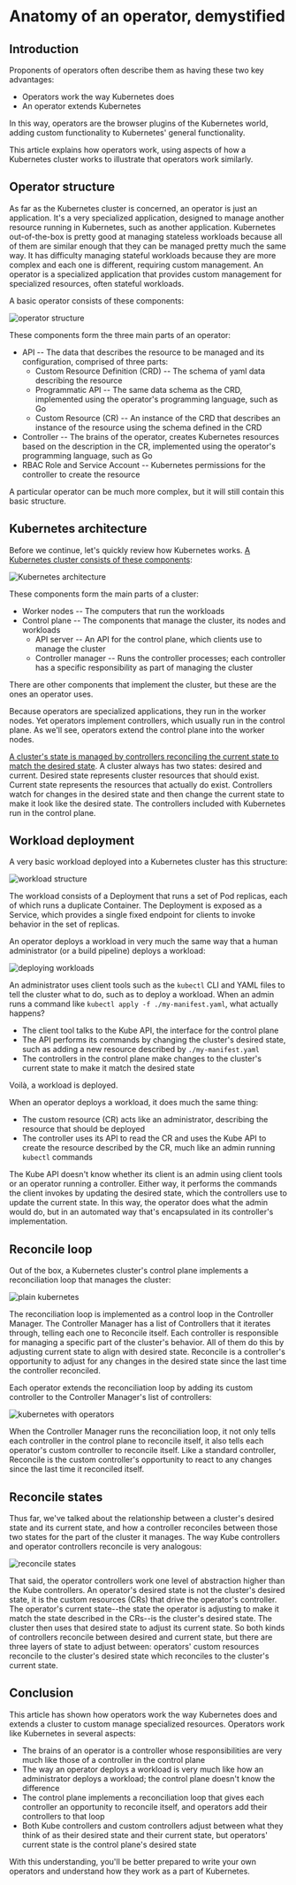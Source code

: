 # Anatomy of an operator, demystified

## Introduction

Proponents of operators often describe them as having these two key advantages:
- Operators work the way Kubernetes does
- An operator extends Kubernetes

In this way, operators are the browser plugins of the Kubernetes world, adding custom functionality to Kubernetes' general functionality.

This article explains how operators work, using aspects of how a Kubernetes cluster works to illustrate that operators work similarly.

## Operator structure

As far as the Kubernetes cluster is concerned, an operator is just an application. It's a very specialized application, designed to manage another resource running in Kubernetes, such as another application. Kubernetes out-of-the-box is pretty good at managing stateless workloads because all of them are similar enough that they can be managed pretty much the same way. It has difficulty managing stateful workloads because they are more complex and each one is different, requiring custom management. An operator is a specialized application that provides custom management for specialized resources, often stateful workloads. 

A basic operator consists of these components:

![operator structure](../images/Operator%20Structure.png)

These components form the three main parts of an operator:
- API -- The data that describes the resource to be managed and its configuration, comprised of three parts:
  - Custom Resource Definition (CRD) -- The schema of yaml data describing the resource
  - Programmatic API -- The same data schema as the CRD, implemented using the operator's programming language, such as Go
  - Custom Resource (CR) -- An instance of the CRD that describes an instance of the resource using the schema defined in the CRD
- Controller -- The brains of the operator, creates Kubernetes resources based on the description in the CR, implemented using the operator's programming language, such as Go
- RBAC Role and Service Account -- Kubernetes permissions for the controller to create the resource 

A particular operator can be much more complex, but it will still contain this basic structure.

## Kubernetes architecture

Before we continue, let's quickly review how Kubernetes works. [A Kubernetes cluster consists of these components](https://kubernetes.io/docs/concepts/overview/components/):

![Kubernetes architecture](https://d33wubrfki0l68.cloudfront.net/2475489eaf20163ec0f54ddc1d92aa8d4c87c96b/e7c81/images/docs/components-of-kubernetes.svg)

These components form the main parts of a cluster:
- Worker nodes -- The computers that run the workloads
- Control plane -- The components that manage the cluster, its nodes and workloads
  - API server -- An API for the control plane, which clients use to manage the cluster
  - Controller manager -- Runs the controller processes; each controller has a specific responsibility as part of managing the cluster

There are other components that implement the cluster, but these are the ones an operator uses.

Because operators are specialized applications, they run in the worker nodes. Yet operators implement controllers, which usually run in the control plane. As we'll see, operators extend the control plane into the worker nodes.

[A cluster's state is managed by controllers reconciling the current state to match the desired state](https://kubernetes.io/docs/concepts/architecture/controller/). A cluster always has two states: desired and current. Desired state represents cluster resources that should exist. Current state represents the resources that actually do exist. Controllers watch for changes in the desired state and then change the current state to make it look like the desired state. The controllers included with Kubernetes run in the control plane.

## Workload deployment

A very basic workload deployed into a Kubernetes cluster has this structure:

![workload structure](../images/operator-workload.png)

The workload consists of a Deployment that runs a set of Pod replicas, each of which runs a duplicate Container. The Deployment is exposed as a Service, which provides a single fixed endpoint for clients to invoke behavior in the set of replicas.

An operator deploys a workload in very much the same way that a human administrator (or a build pipeline) deploys a workload:

![deploying workloads](../images/operator-interactions.png)

An administrator uses client tools such as the `kubectl` CLI and YAML files to tell the cluster what to do, such as to deploy a workload. When an admin runs a command like `kubectl apply -f ./my-manifest.yaml`, what actually happens?
- The client tool talks to the Kube API, the interface for the control plane
- The API performs its commands by changing the cluster's desired state, such as adding a new resource described by `./my-manifest.yaml`
- The controllers in the control plane make changes to the cluster's current state to make it match the desired state

Voilà, a workload is deployed.

When an operator deploys a workload, it does much the same thing:
- The custom resource (CR) acts like an administrator, describing the resource that should be deployed
- The controller uses its API to read the CR and uses the Kube API to create the resource described by the CR, much like an admin running `kubectl` commands

The Kube API doesn't know whether its client is an admin using client tools or an operator running a controller. Either way, it performs the commands the client invokes by updating the desired state, which the controllers use to update the current state. In this way, the operator does what the admin would do, but in an automated way that's encapsulated in its controller's implementation.

## Reconcile loop

Out of the box, a Kubernetes cluster's control plane implements a reconciliation loop that manages the cluster:

![plain kubernetes](../images/operator-reconciliation-kube-only.png)

The reconciliation loop is implemented as a control loop in the Controller Manager. The Controller Manager has a list of Controllers that it iterates through, telling each one to Reconcile itself. Each controller is responsible for managing a specific part of the cluster's behavior. All of them do this by adjusting current state to align with desired state. Reconcile is a controller's opportunity to adjust for any changes in the desired state since the last time the controller reconciled.

Each operator extends the reconciliation loop by adding its custom controller to the Controller Manager's list of controllers:

![kubernetes with operators](../images/operator-reconciliation.png)

When the Controller Manager runs the reconciliation loop, it not only tells each controller in the control plane to reconcile itself, it also tells each operator's custom controller to reconcile itself. Like a standard controller, Reconcile is the custom controller's opportunity to react to any changes since the last time it reconciled itself.

## Reconcile states

Thus far, we've talked about the relationship between a cluster's desired state and its current state, and how a controller reconciles between those two states for the part of the cluster it manages. The way Kube controllers and operator controllers reconcile is very analogous:

![reconcile states](../images/operator-controller-reconciliation.png)

That said, the operator controllers work one level of abstraction higher than the Kube controllers. An operator's desired state is not the cluster's desired state, it is the custom resources (CRs) that drive the operator's controller. The operator's current state--the state the operator is adjusting to make it match the state described in the CRs--is the cluster's desired state. The cluster then uses that desired state to adjust its current state. So both kinds of controllers reconcile between desired and current state, but there are three layers of state to adjust between: operators' custom resources reconcile to the cluster's desired state which reconciles to the cluster's current state.

## Conclusion

This article has shown how operators work the way Kubernetes does and extends a cluster to custom manage specialized resources. Operators work like Kubernetes in several aspects:
- The brains of an operator is a controller whose responsibilities are very much like those of a controller in the control plane
- The way an operator deploys a workload is very much like how an administrator deploys a workload; the control plane doesn't know the difference
- The control plane implements a reconciliation loop that gives each controller an opportunity to reconcile itself, and operators add their controllers to that loop
- Both Kube controllers and custom controllers adjust between what they think of as their desired state and their current state, but operators' current state is the control plane's desired state

With this understanding, you'll be better prepared to write your own operators and understand how they work as a part of Kubernetes.
